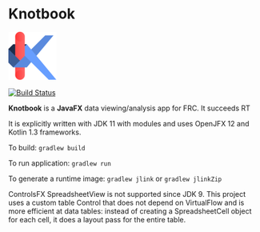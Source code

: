 # Knotbook

![Knotbook Icon](assets/knot-small.png)

[![Build Status](https://dev.azure.com/liuyustarjuice/knotbook/_apis/build/status/yuliu2016.knotbook?branchName=master)](https://dev.azure.com/liuyustarjuice/knotbook/_build/latest?definitionId=1&branchName=master)

**Knotbook** is a **JavaFX** data viewing/analysis app for FRC. It succeeds RT

It is explicitly written with JDK 11 with modules and uses OpenJFX 12 and Kotlin 1.3 frameworks.

To build: `gradlew build`

To run application: `gradlew run`

To generate a runtime image: `gradlew jlink` or `gradlew jlinkZip`

ControlsFX SpreadsheetView is not supported since JDK 9. 
This project uses a custom table Control that does not depend on VirtualFlow
and is more efficient at data tables: instead of creating a SpreadsheetCell object
for each cell, it does a layout pass for the entire table. 
